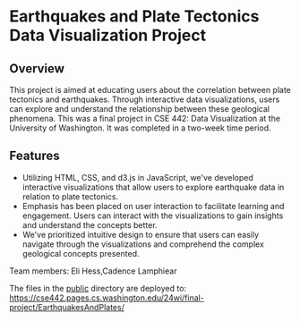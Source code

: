 # Earthquakes and Plate Tectonics Data Visualization Project

## Overview
This project is aimed at educating users about the correlation between plate tectonics and earthquakes. Through interactive data visualizations, users can explore and understand the relationship between these geological phenomena. This was a final project in CSE 442: Data Visualization at the University of Washington. It was completed in a two-week time period.

## Features
* Utilizing HTML, CSS, and d3.js in JavaScript, we've developed interactive visualizations that allow users to explore earthquake data in relation to plate tectonics.
* Emphasis has been placed on user interaction to facilitate learning and engagement. Users can interact with the visualizations to gain insights and understand the concepts better.
* We've prioritized intuitive design to ensure that users can easily navigate through the visualizations and comprehend the complex geological concepts presented.

Team members:
Eli Hess,Cadence Lamphiear

The files in the [public](/public) directory are deployed to: https://cse442.pages.cs.washington.edu/24wi/final-project/EarthquakesAndPlates/
